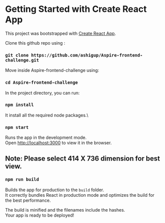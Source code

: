 # Getting Started with Create React App

This project was bootstrapped with [Create React App](https://github.com/facebook/create-react-app).


Clone this github repo using :
### `git clone https://github.com/ashigup/Aspire-frontend-challenge.git`

Move inside Aspire-frontend-challenge using:
### `cd Aspire-frontend-challenge`

In the project directory, you can run:

### `npm install`

It install all the required node packages.\

### `npm start`

Runs the app in the development mode.\
Open [http://localhost:3000](http://localhost:3000) to view it in the browser.

## Note: Please select 414 X 736 dimension for best view.


### `npm run build`

Builds the app for production to the `build` folder.\
It correctly bundles React in production mode and optimizes the build for the best performance.

The build is minified and the filenames include the hashes.\
Your app is ready to be deployed!
